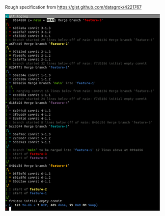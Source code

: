 Rough specification from https://gist.github.com/datagrok/4221767

![Mockup from example-in-colour-with-console-codes.txt](mockup.png)
